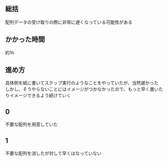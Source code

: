 ## 総括
配列データの受け取りの際に非常に遅くなっている可能性がある

## かかった時間
約1h

## 進め方
具体例を紙に書いてステップ実行のようなことをやっていたが、当然遅かった
しかし、そうやらないことにはイメージがつかなかったので、もっと早く書いたりイメージできるよう続けていく

## 0
不要な配列を用意していた

## 1
不要な配列を消したが対して早くはなっていない